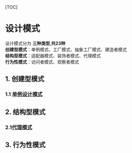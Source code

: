 [TOC]
# 设计模式

设计模式分为 **三种类型**,**共23种**        
**创建型模式**：单例模式、工厂模式、抽象工厂模式、建造者模式        
**结构型模式**：适配器模式、装饰者模式、代理模式      
**行为性模式**：访问者模式、观察者模式       
## 1. 创建型模式
### 1.1 [单例设计模式](./day01-single/README.md)

## 2. 结构型模式

### 2.1[代理模式](./day02-proxy/README.md)

## 3. 行为性模式


